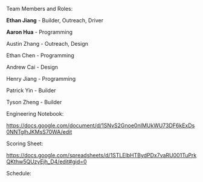 Team Members and Roles:

**Ethan Jiang** - Builder, Outreach, Driver

**Aaron Hua** - Programming

Austin Zhang - Outreach, Design

Ethan Chen - Programming

Andrew Cai - Design

Henry Jiang - Programming

Patrick Yin - Builder

Tyson Zheng - Builder

Engineering Notebook:

https://docs.google.com/document/d/1SNvS2Gnoe0nIMUkWU73DF6kExDs0NNTglhJKMsS70WA/edit

Scoring Sheet:

https://docs.google.com/spreadsheets/d/1STLElbHTBydPDx7vaRU001TuPrkQKthw5QUzyEjh_D4/edit#gid=0

Schedule:
